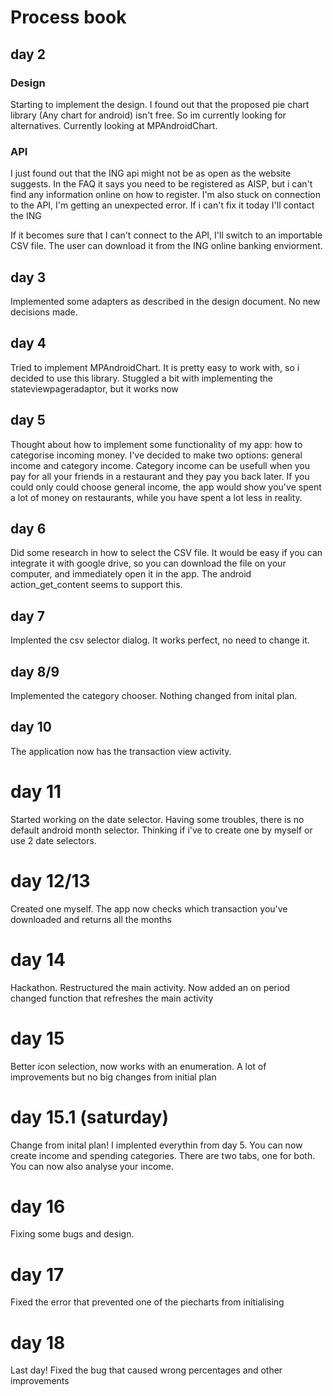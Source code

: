# Process book

## day 2

### Design
Starting to implement the design. I found out that the proposed pie chart library (Any chart for android) isn't free. So im currently looking for alternatives. Currently looking at MPAndroidChart.

### API

I just found out that the ING api might not be as open as the website suggests. In the FAQ it says you need to be registered as AISP, but i can't find any information online on how to register. 
I'm also stuck on connection to the API, I'm getting an unexpected error. If i can't fix it today I'll contact the ING

If it becomes sure that I can't connect to the API, I'll switch to an importable CSV file. The user can download it from the ING online banking enviorment. 

## day 3

Implemented some adapters as described in the design document. No new decisions made.

## day 4

Tried to implement MPAndroidChart. It is pretty easy to work with, so i decided to use this library.
Stuggled a bit with implementing the stateviewpageradaptor, but it works now

## day 5

Thought about how to implement some functionality of my app: how to categorise incoming money. I've decided to make two options: general income and category income. Category income can be usefull when you pay for all your friends in a restaurant and they pay you back later. If you could only could choose general income, the app would show you've spent a lot of money on restaurants, while you have spent a lot less in reality.

## day 6

Did some research in how to select the CSV file. It would be easy if you can integrate it with google drive, so you can download the file on your computer, and immediately open it in the app. The android action_get_content seems to support this.

## day 7

Implented the csv selector dialog. It works perfect, no need to change it.

## day 8/9

Implemented the category chooser. Nothing changed from inital plan.

## day 10

The application now has the transaction view activity. 

# day 11

Started working on the date selector. Having some troubles, there is no default android month selector. Thinking if i've to create one by myself or use 2 date selectors.

# day 12/13

Created one myself. The app now checks which transaction you've downloaded and returns all the months

# day 14

Hackathon. Restructured the main activity. Now added an on period changed function that refreshes the main activity

# day 15

Better icon selection, now works with an enumeration. A lot of improvements but no big changes from initial plan

# day 15.1 (saturday)

Change from inital plan! I implented everythin from day 5. You can now create income and spending categories. There are two tabs, one for both. You can now also analyse your income.

# day 16

Fixing some bugs and design.

# day 17

Fixed the error that prevented one of the piecharts from initialising

# day 18

Last day! Fixed the bug that caused wrong percentages and other improvements



